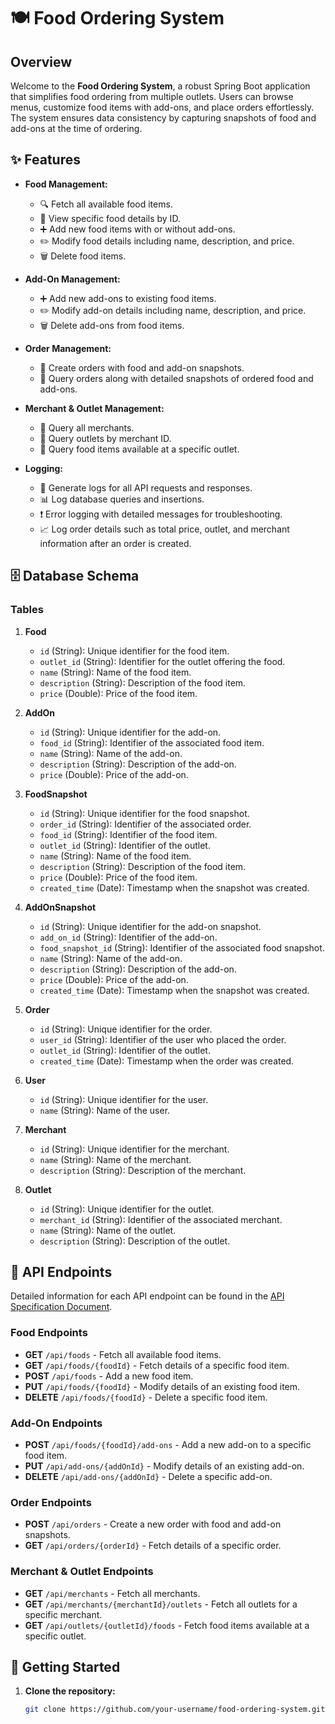 # 🍽️ Food Ordering System

## Overview

Welcome to the **Food Ordering System**, a robust Spring Boot application that simplifies food ordering from multiple outlets. Users can browse menus, customize food items with add-ons, and place orders effortlessly. The system ensures data consistency by capturing snapshots of food and add-ons at the time of ordering.

## ✨ Features

- **Food Management:**
    - 🔍 Fetch all available food items.
    - 📄 View specific food details by ID.
    - ➕ Add new food items with or without add-ons.
    - ✏️ Modify food details including name, description, and price.
    - 🗑️ Delete food items.

- **Add-On Management:**
    - ➕ Add new add-ons to existing food items.
    - ✏️ Modify add-on details including name, description, and price.
    - 🗑️ Delete add-ons from food items.

- **Order Management:**
    - 🛒 Create orders with food and add-on snapshots.
    - 📄 Query orders along with detailed snapshots of ordered food and add-ons.

- **Merchant & Outlet Management:**
    - 🏢 Query all merchants.
    - 🏬 Query outlets by merchant ID.
    - 🍲 Query food items available at a specific outlet.

- **Logging:**
    - 📝 Generate logs for all API requests and responses.
    - 📊 Log database queries and insertions.
    - ❗ Error logging with detailed messages for troubleshooting.
    - 📈 Log order details such as total price, outlet, and merchant information after an order is created.

## 🗄️ Database Schema

### Tables

1. **Food**
    - `id` (String): Unique identifier for the food item.
    - `outlet_id` (String): Identifier for the outlet offering the food.
    - `name` (String): Name of the food item.
    - `description` (String): Description of the food item.
    - `price` (Double): Price of the food item.

2. **AddOn**
    - `id` (String): Unique identifier for the add-on.
    - `food_id` (String): Identifier of the associated food item.
    - `name` (String): Name of the add-on.
    - `description` (String): Description of the add-on.
    - `price` (Double): Price of the add-on.

3. **FoodSnapshot**
    - `id` (String): Unique identifier for the food snapshot.
    - `order_id` (String): Identifier of the associated order.
    - `food_id` (String): Identifier of the food item.
    - `outlet_id` (String): Identifier of the outlet.
    - `name` (String): Name of the food item.
    - `description` (String): Description of the food item.
    - `price` (Double): Price of the food item.
    - `created_time` (Date): Timestamp when the snapshot was created.

4. **AddOnSnapshot**
    - `id` (String): Unique identifier for the add-on snapshot.
    - `add_on_id` (String): Identifier of the add-on.
    - `food_snapshot_id` (String): Identifier of the associated food snapshot.
    - `name` (String): Name of the add-on.
    - `description` (String): Description of the add-on.
    - `price` (Double): Price of the add-on.
    - `created_time` (Date): Timestamp when the snapshot was created.

5. **Order**
    - `id` (String): Unique identifier for the order.
    - `user_id` (String): Identifier of the user who placed the order.
    - `outlet_id` (String): Identifier of the outlet.
    - `created_time` (Date): Timestamp when the order was created.

6. **User**
    - `id` (String): Unique identifier for the user.
    - `name` (String): Name of the user.

7. **Merchant**
    - `id` (String): Unique identifier for the merchant.
    - `name` (String): Name of the merchant.
    - `description` (String): Description of the merchant.

8. **Outlet**
    - `id` (String): Unique identifier for the outlet.
    - `merchant_id` (String): Identifier of the associated merchant.
    - `name` (String): Name of the outlet.
    - `description` (String): Description of the outlet.

## 📑 API Endpoints
Detailed information for each API endpoint can be found in the [API Specification Document](docs/api-spec.md).

### Food Endpoints
- **GET** `/api/foods` - Fetch all available food items.
- **GET** `/api/foods/{foodId}` - Fetch details of a specific food item.
- **POST** `/api/foods` - Add a new food item.
- **PUT** `/api/foods/{foodId}` - Modify details of an existing food item.
- **DELETE** `/api/foods/{foodId}` - Delete a specific food item.

### Add-On Endpoints
- **POST** `/api/foods/{foodId}/add-ons` - Add a new add-on to a specific food item.
- **PUT** `/api/add-ons/{addOnId}` - Modify details of an existing add-on.
- **DELETE** `/api/add-ons/{addOnId}` - Delete a specific add-on.

### Order Endpoints
- **POST** `/api/orders` - Create a new order with food and add-on snapshots.
- **GET** `/api/orders/{orderId}` - Fetch details of a specific order.

### Merchant & Outlet Endpoints
- **GET** `/api/merchants` - Fetch all merchants.
- **GET** `/api/merchants/{merchantId}/outlets` - Fetch all outlets for a specific merchant.
- **GET** `/api/outlets/{outletId}/foods` - Fetch food items available at a specific outlet.

## 🚀 Getting Started

1. **Clone the repository:**
   ```bash
   git clone https://github.com/your-username/food-ordering-system.git
